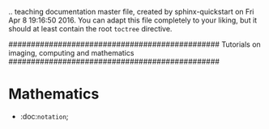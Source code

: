 .. teaching documentation master file, created by
   sphinx-quickstart on Fri Apr  8 19:16:50 2016.
   You can adapt this file completely to your liking, but it should at least
   contain the root `toctree` directive.

###############################################
Tutorials on imaging, computing and mathematics
###############################################

Mathematics
===========

* :doc:`notation`;
